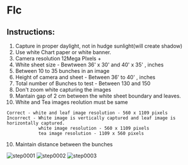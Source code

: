 # Flc

## Instructions:
1. Capture in proper daylight, not in hudge sunlight(will create shadow)
2. Use white Chart paper or white banner.
3. Camera resolution 12Mega PIxels + 
4. White sheet size - Bewtween 36' x 30' and  40' x 35' , inches
5. Between 10 to 35 bunches in an image
6. Height of camera and sheet - Between 36' to 40' , inches
7. Total number of Bunches to test - Between 130 and 150
8. Don't zoom white capturing the images
9. Mantain gap of 2 cm between the white sheet boundary and leaves.
9. White and Tea images reolution must be same
```
Correct - white and leaf image resolution - 560 x 1109 pixels
Incorrect - White image is vertically captured and leaf image is horizontally captured.
            white image resolution - 560 x 1109 pixels
            tea image resolution - 1109 x 560 pixels
```
10. Maintain distance between the bunches

![step0001](https://user-images.githubusercontent.com/29590484/57215245-ed507380-7009-11e9-83ae-ba1b302e559c.jpg)
![step0002](https://user-images.githubusercontent.com/29590484/57215250-f3465480-7009-11e9-86c2-055fd14682eb.jpg)
![step0003](https://user-images.githubusercontent.com/29590484/57215262-f80b0880-7009-11e9-9366-2d1ffedc3004.jpg)

